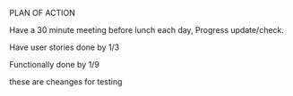 PLAN OF ACTION

Have a 30 minute meeting before lunch each day, Progress update/check.

Have user stories done by 1/3

Functionally done by 1/9


these are cheanges for testing
